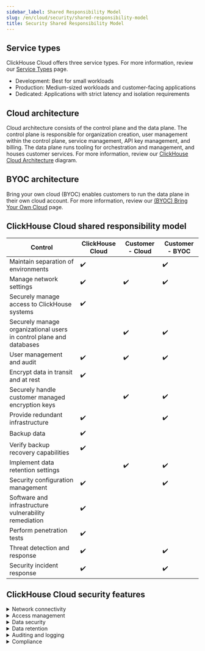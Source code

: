 ```yaml
---
sidebar_label: Shared Responsibility Model
slug: /en/cloud/security/shared-responsibility-model
title: Security Shared Responsibility Model
---
```


## Service types

ClickHouse Cloud offers three service types. For more information, review our [Service Types](/docs/en/cloud/manage/service-types) page.

- Development: Best for small workloads
- Production: Medium-sized workloads and customer-facing applications
- Dedicated: Applications with strict latency and isolation requirements


## Cloud architecture

Cloud architecture consists of the control plane and the data plane. The control plane is responsible for organization creation, user management within the control plane, service management, API key management, and billing. The data plane runs tooling for orchestration and management, and houses customer services. For more information, review our [ClickHouse Cloud Architecture](/docs/en/cloud/reference/architecture) diagram.

## BYOC architecture

Bring your own cloud (BYOC) enables customers to run the data plane in their own cloud account. For more information, review our [(BYOC) Bring Your Own Cloud](/docs/en/cloud/reference/byoc) page.


## ClickHouse Cloud shared responsibility model

| Control                                                               | ClickHouse Cloud  | Customer - Cloud | Customer - BYOC |
|-----------------------------------------------------------------------|-------------------|------------------|-----------------|
| Maintain separation of environments                                   | ✔️                 |                  | ✔️               |
| Manage network settings                                               | ✔️                 | ✔️                | ✔️               |
| Securely manage access to ClickHouse systems                          | ✔️                 |                  |                 |
| Securely manage organizational users in control plane and databases   |                   | ✔️                | ✔️               |
| User management and audit                                             | ✔️                 | ✔️                | ✔️               |
| Encrypt data in transit and at rest                                   | ✔️                 |                  |                 |
| Securely handle customer managed encryption keys                      |                   | ✔️                | ✔️               |
| Provide redundant infrastructure                                      | ✔️                 |                  | ✔️               |
| Backup data                                                           | ✔️                 |                  |                 |
| Verify backup recovery capabilities                                   | ✔️                 |                  |                 |
| Implement data retention settings                                     |                   | ✔️                | ✔️               |
| Security configuration management                                     | ✔️                 |                  | ✔️               |
| Software and infrastructure vulnerability remediation                 | ✔️                 |                  |                 |
| Perform penetration tests                                             | ✔️                 |                  |                 |
| Threat detection and response                                         | ✔️                 |                  | ✔️               |
| Security incident response                                            | ✔️                 |                  | ✔️               |

## ClickHouse Cloud security features

<details>
  <summary>Network connectivity</summary>

  | Setting                                                                                              | Status    | Cloud             | Service level           |  
  |------------------------------------------------------------------------------------------------------|-----------|-------------------|-------------------------|
  | [IP filters](/docs/en/cloud/security/setting-ip-filters) to restrict connections to services         | Available | AWS, GCP, Azure   | All                     |
  | [Private link](/docs/en/cloud/security/private-link-overview) to securely connect to services        | Available | AWS, GCP, Azure   | Production or Dedicated |
  
</details>
<details>
  <summary>Access management</summary>

  
  | Setting                                                                                              | Status    | Cloud             | Service level           |  
  |------------------------------------------------------------------------------------------------------|-----------|-------------------|-------------------------|
  | [Standard role-based access](/docs/en/cloud/security/cloud-access-management) in control plane | Available | AWS, GCP, Azure | All               | 
  | [Multi-factor authentication (MFA)](/docs/en/cloud/security/cloud-authentication#multi-factor-authhentication) available | Available | AWS, GCP, Azure | All   |
  | [SAML Single Sign-On](/docs/en/cloud/security/saml-setup) to control plane available                 | Preview   | AWS, GCP, Azure   | Qualified Customers     |
  | Granular [role-based access control](/docs/en/cloud/security/cloud-access-management#database-roles) in databases | Available | AWS, GCP, Azure | All          |
  
</details>
<details>
  <summary>Data security</summary>

  | Setting                                                                                              | Status    | Cloud             | Service level           |  
  |------------------------------------------------------------------------------------------------------|-----------|-------------------|-------------------------|
  | [Cloud provider and region](/docs/en/cloud/reference/supported-regions) selections                   | Available | AWS, GCP, Azure   | All                     |
  | Limited [free daily backups](/docs/en/cloud/manage/backups#default-backup-policy)                    | Available | AWS, GCP, Azure   | All                     |
  | [Custom backup configurations](/docs/en/cloud/manage/backups#configurable-backups) available         | Available | GCP, AWS, Azure   | Production or Dedicated |
  | [Customer managed encryption keys (CMEK)](/docs/en/cloud/security/cmek) for transparent<br/> data encryption available  | Available | AWS | Production or Dedicated |
  | [Field level encryption](/docs/en/sql-reference/functions/encryption-functions) with manual key management for granular encryption | Availablle | GCP, AWS, Azure | All  |

  
</details>
<details>
  <summary>Data retention</summary>

  | Setting                                                                                              | Status    | Cloud             | Service level           |  
  |------------------------------------------------------------------------------------------------------|-----------|-------------------|-------------------------|
  | [Time to live (TTL)](/docs/en/sql-reference/statements/alter/ttl) settings to manage retention       | Available | AWS, GCP, Azure   | All                     |
  | [ALTER TABLE DELETE](/docs/en/sql-reference/statements/alter/delete) for heavy deletion actions      | Available | AWS, GCP, Azure   | All                     |
  | [Lightweight DELETE](/docs/en/sql-reference/statements/delete) for measured deletion activities      | Available | AWS, GCP, Azure   | All                     |
  
</details>
<details>
  <summary>Auditing and logging</summary>

  | Setting                                                                                              | Status    | Cloud             | Service level           |  
  |------------------------------------------------------------------------------------------------------|-----------|-------------------|-------------------------|
  | [Audit log](/docs/en/cloud/security/audit-logging) for control plane activities                      | Available | AWS, GCP, Azure   | All                     |
  | [Session log](/docs/en/operations/system-tables/session_log) for database activities                 | Available | AWS, GCP, Azure   | All                     |
  | [Query log](/docs/en/operations/system-tables/query_log) for database activities                     | Available | AWS, GCP, Azure   | All                     |
  
</details>
<details>
  <summary>Compliance</summary>

  | Framework                                                                                            | Status    | Cloud             | Service level           |  
  |------------------------------------------------------------------------------------------------------|-----------|-------------------|-------------------------|
  | ISO 27001 compliance                                                                                 | Available | AWS, GCP, Azure   | All                     |
  | SOC 2 Type II compliance                                                                             | Available | AWS, GCP, Azure   | All                     |
  | GDPR and CCPA compliance                                                                             | Available | AWS, GCP, Azure   | All                     |
  | HIPAA compliance                                                                                     | Private Beta | GCP, `AWS coming soon` | Dedicated        |

  For more information on supported compliance frameworks, please review our [Security and Compliance](/docs/en/cloud/security/security-and-compliance) page.
  
</details>
